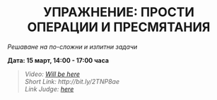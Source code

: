 <h1 align="center">УПРАЖНЕНИЕ: ПРОСТИ ОПЕРАЦИИ И ПРЕСМЯТАНИЯ</h1>
<i>Решаване на по-сложни и изпитни задачи</i>
<br>

<p><b>Дата: 15 март, 14:00 - 17:00 часа</b></p>

<blockquote>
    <i>
        Video: <a href="#">Will be here</a>
    </i>
    <br>
    <i>
        Short Link: http://bit.ly/2TNP8ae
    </i>
    <br>
    <i>
        Link Judge: <a href="https://judge.softuni.bg/Contests/Practice/Index/1160#0">here</a>
    </i>
</blockquote>
